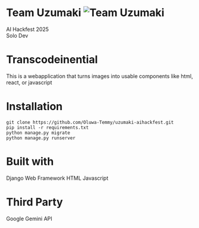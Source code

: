 # Team Uzumaki ![Team Uzumaki](https://i.pinimg.com/750x/c3/8d/f0/c38df03efd91447bd793d81e2b7b716f.jpg)

AI Hackfest 2025<br>
Solo Dev

# Transcodeinential
This is a webapplication that turns images into usable components like html, react, or javascript

# Installation
`git clone https://github.com/Oluwa-Temmy/uzumaki-aihackfest.git`</br>
`pip install -r requirements.txt`</br>
`python manage.py migrate`</br>
`python manage.py runserver`</br>

# Built with
Django Web Framework
HTML
Javascript

# Third Party
Google Gemini API


